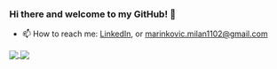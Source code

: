 ### Hi there and welcome to my GitHub! 👋

<!--
**Marinko23/Marinko23** is a ✨ _special_ ✨ repository because its `README.md` (this file) appears on your GitHub profile.

-->


- 📫 How to reach me: [LinkedIn](https://www.linkedin.com/in/milan-marinkovi%C4%87-843a36271/), or [marinkovic.milan1102@gmail.com](mailto:marinkovic.milan1102@gmail.com)

<!--
[![My GitHub stats](https://github-readme-stats.vercel.app/api?username=Marinko23)](https://github.com/Marinko23/github-readme-stats) 
[![Top Langs](https://github-readme-stats.vercel.app/api/top-langs/?username=Marinko23&layout=compact&hide=Hack)](https://github.com/Marinko23/github-readme-stats)
-->
<a href="https://github.com/Marinko23/github-readme-stats">
  <img align="center" src="https://github-readme-stats.vercel.app/api?username=Marinko23&theme=dracula&repo=github-readme-stats" />
</a>
<a href="https://github.com/Marinko23/github-readme-stats">
  <img align="center" src="https://github-readme-stats.vercel.app/api/top-langs/?username=Marinko23&theme=dracula&layout=compact&hide=Hack&repo=convoychat" />
</a>
